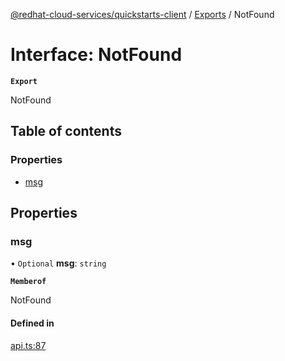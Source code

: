 [@redhat-cloud-services/quickstarts-client](../README.md) / [Exports](../modules.md) / NotFound

# Interface: NotFound

**`Export`**

NotFound

## Table of contents

### Properties

- [msg](NotFound.md#msg)

## Properties

### msg

• `Optional` **msg**: `string`

**`Memberof`**

NotFound

#### Defined in

[api.ts:87](https://github.com/RedHatInsights/javascript-clients/blob/main/packages/quickstarts/api.ts#L87)
